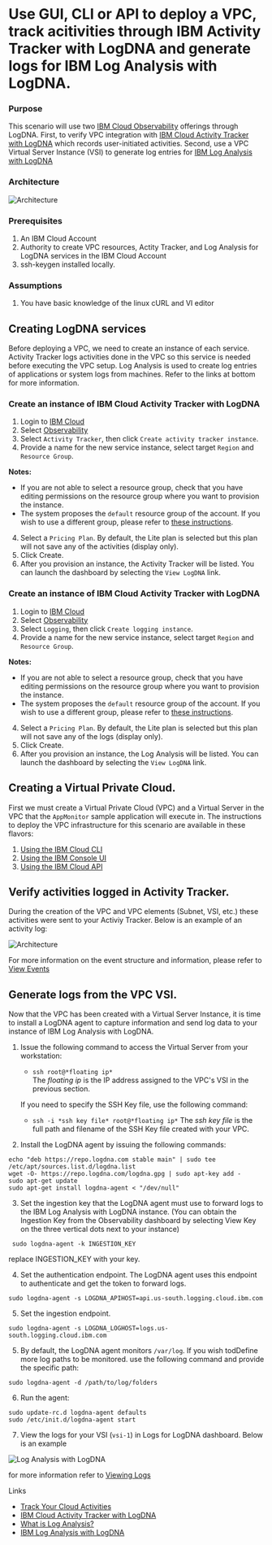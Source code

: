 # Use GUI, CLI or API to deploy a VPC, track acitivities through IBM Activity Tracker with LogDNA and generate logs for IBM Log Analysis with LogDNA.

### Purpose
This scenario will use two [IBM Cloud Observability](https://cloud.ibm.com/observe) offerings through LogDNA. First, to verify VPC integration with [IBM Cloud Activity Tracker with LogDNA](https://cloud.ibm.com/docs/services/Activity-Tracker-with-LogDNA?topic=logdnaat-getting-started#getting-started) which records user-initiated activities. Second, use a VPC Virtual Server Instance (VSI) to generate log entries for [IBM Log Analysis with LogDNA](https://cloud.ibm.com/docs/services/Log-Analysis-with-LogDNA?topic=LogDNA-getting-started#getting-started)

### Architecture

![Architecture](vpc-acticty-tracker-and-logging.png)

### Prerequisites
1. An IBM Cloud Account
2. Authority to create VPC resources, Actity Tracker, and Log Analysis for LogDNA services in the IBM Cloud Account
3. ssh-keygen installed locally.

### Assumptions
1. You have basic knowledge of the linux cURL and VI editor

## Creating LogDNA services

Before deploying a VPC, we need to create an instance of each service. Activity Tracker logs activities done in the VPC so this service is needed before executing the VPC setup. Log Analysis is used to create log entries of applications or system logs from machines. Refer to the links at bottom for more information.

### Create an instance of IBM Cloud Activity Tracker with LogDNA

1. Login to [IBM Cloud](https://cloud.ibm.com/login)
2. Select [Observability](https://cloud.ibm.com/observe)
3. Select `Activity Tracker`, then click `Create activity tracker instance`.
4. Provide a name for the new service instance, select target `Region` and `Resource Group`.

**Notes:**
- If you are not able to select a resource group, check that you have editing permissions on the resource group where you want to provision the instance.
- The system proposes the `default` resource group of the account. If you wish to use a different group, please refer to [these instructions](https://cloud.ibm.com/docs/resources?topic=resources-rgs#creating-a-resource-group).

4. Select a `Pricing Plan`. By default, the Lite plan is selected but this plan will not save any of the activities (display only).
5. Click Create.
6. After you provision an instance, the Activity Tracker will be listed. You can launch the dashboard by selecting the `View LogDNA` link.

### Create an instance of IBM Cloud Activity Tracker with LogDNA

1. Login to [IBM Cloud](https://cloud.ibm.com/login)
2. Select [Observability](https://cloud.ibm.com/observe)
3. Select `Logging`, then click `Create logging instance`.
4. Provide a name for the new service instance, select target `Region` and `Resource Group`.

**Notes:**
- If you are not able to select a resource group, check that you have editing permissions on the resource group where you want to provision the instance.
- The system proposes the `default` resource group of the account. If you wish to use a different group, please refer to [these instructions](https://cloud.ibm.com/docs/resources?topic=resources-rgs#creating-a-resource-group).

4. Select a `Pricing Plan`. By default, the Lite plan is selected but this plan will not save any of the logs (display only).
5. Click Create.
6. After you provision an instance, the Log Analysis will be listed. You can launch the dashboard by selecting the `View LogDNA` link.

## Creating a Virtual Private Cloud.
First we must create a Virtual Private Cloud (VPC) and a Virtual Server in the VPC that the `AppMonitor` sample application will execute in. The instructions to deploy the VPC infrastructure for this scenario are available in these flavors:
1. [Using the IBM Cloud CLI](CLI.md)
2. [Using the IBM Console UI](UI.md)
3. [Using the IBM Cloud API](API.md)

## Verify activities logged in Activity Tracker.

During the creation of the VPC and VPC elements (Subnet, VSI, etc.) these activities were sent to your Activiy Tracker. Below is an example of an activity log:

![Architecture](images/ActivityTrackerwithLogDNA.png)

For more information on the event structure and information, please refer to [View Events](https://cloud.ibm.com/docs/services/Activity-Tracker-with-LogDNA?topic=logdnaat-getting-started#gs_step5)

## Generate logs from the VPC VSI.

Now that the VPC has been created with a Virtual Server Instance, it is time to install a LogDNA agent to capture information and send log data to your instance of IBM Log Analysis with LogDNA.

1. Issue the following command to access the Virtual Server from your workstation: 
   
    - `ssh root@*floating ip*`  
       The *floating ip* is the IP address assigned to the VPC's VSI in the previous section.

   If you need to specify the SSH Key file, use the following command:

    - `ssh -i *ssh key file* root@*floating ip*`
       The *ssh key file* is the full path and filename of the SSH Key file created with your VPC.

2. Install the LogDNA agent by issuing the following commands:
```
echo "deb https://repo.logdna.com stable main" | sudo tee /etc/apt/sources.list.d/logdna.list
wget -O- https://repo.logdna.com/logdna.gpg | sudo apt-key add -
sudo apt-get update
sudo apt-get install logdna-agent < "/dev/null"
```

3. Set the ingestion key that the LogDNA agent must use to forward logs to the IBM Log Analysis with LogDNA instance. (You can obtain the Ingestion Key from the Observability dashboard by selecting View Key on the three vertical dots next to your instance)
```
 sudo logdna-agent -k INGESTION_KEY
```
replace INGESTION_KEY with your key.

4. Set the authentication endpoint. The LogDNA agent uses this endpoint to authenticate and get the token to forward logs.
```
sudo logdna-agent -s LOGDNA_APIHOST=api.us-south.logging.cloud.ibm.com
```
5. Set the ingestion endpoint.
```
sudo logdna-agent -s LOGDNA_LOGHOST=logs.us-south.logging.cloud.ibm.com
```
5. By default, the LogDNA agent monitors `/var/log`. If you wish todDefine more log paths to be monitored. use the following command and provide the specific path:
```
sudo logdna-agent -d /path/to/log/folders
```
6. Run the agent:
```
sudo update-rc.d logdna-agent defaults
sudo /etc/init.d/logdna-agent start
```
7. View the logs for your VSI (`vsi-1`) in Logs for LogDNA dashboard. Below is an example

![Log Analysis with LogDNA](images/LogAnalysiswithLogDNA.png)

for more information refer to [Viewing Logs](https://cloud.ibm.com/docs/services/Log-Analysis-with-LogDNA?topic=LogDNA-view_logs#view_logs)

Links 
- [Track Your Cloud Activities](https://www.ibm.com/cloud/blog/track-your-cloud-activities-using-ibm-cloud-activity-tracker-with-logdna)
- [IBM Cloud Activity Tracker with LogDNA](https://cloud.ibm.com/docs/services/Activity-Tracker-with-LogDNA?topic=logdnaat-getting-started)
- [What is Log Analysis?](https://www.ibm.com/cloud/log-analysis)
- [IBM Log Analysis with LogDNA](https://cloud.ibm.com/docs/services/Log-Analysis-with-LogDNA?topic=LogDNA-getting-started)
